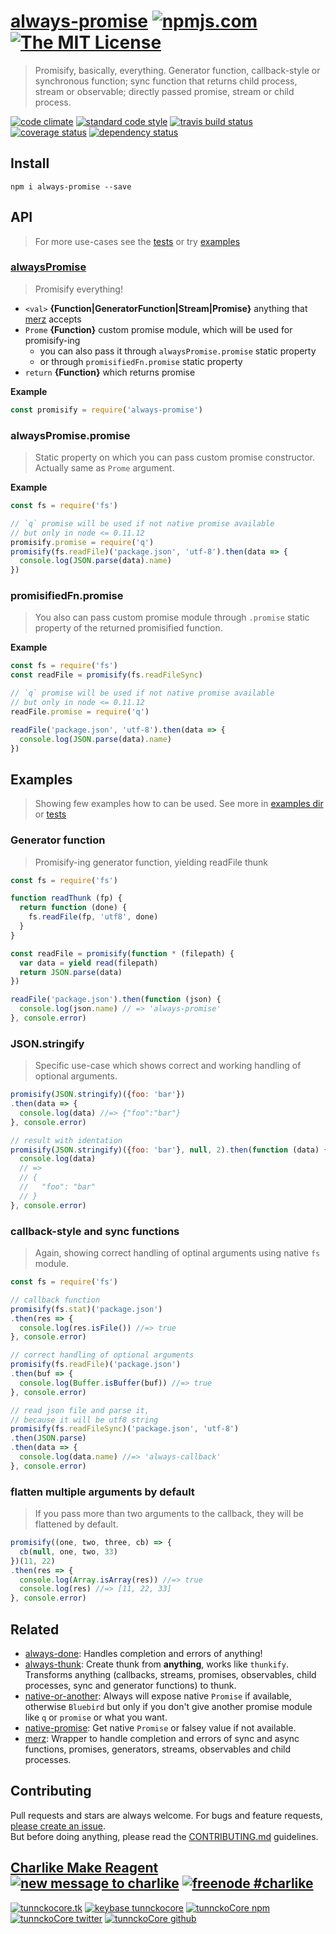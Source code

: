 # [always-promise][author-www-url] [![npmjs.com][npmjs-img]][npmjs-url] [![The MIT License][license-img]][license-url] 

> Promisify, basically, everything. Generator function, callback-style or synchronous function; sync function that returns child process, stream or observable; directly passed promise, stream or child process.

[![code climate][codeclimate-img]][codeclimate-url] [![standard code style][standard-img]][standard-url] [![travis build status][travis-img]][travis-url] [![coverage status][coveralls-img]][coveralls-url] [![dependency status][david-img]][david-url]


## Install
```
npm i always-promise --save
```


## API
> For more use-cases see the [tests](./test.js) or try [examples](./examples)

### [alwaysPromise](./index.js#L25)
> Promisify everything!

- `<val>` **{Function|GeneratorFunction|Stream|Promise}** anything that [merz](https://github.com/hybridables/merz) accepts
- `Prome` **{Function}** custom promise module, which will be used for promisify-ing
  + you can also pass it through `alwaysPromise.promise` static property
  + or through `promisifiedFn.promise` static property
- `return` **{Function}** which returns promise

**Example**

```js
const promisify = require('always-promise')
```

### alwaysPromise.promise
> Static property on which you can pass custom promise constructor.  
Actually same as `Prome` argument.

**Example**

```js
const fs = require('fs')

// `q` promise will be used if not native promise available
// but only in node <= 0.11.12
promisify.promise = require('q')
promisify(fs.readFile)('package.json', 'utf-8').then(data => {
  console.log(JSON.parse(data).name)
})
```

### promisifiedFn.promise
> You also can pass custom promise module through `.promise` static property of the returned promisified function. 

**Example**

```js
const fs = require('fs')
const readFile = promisify(fs.readFileSync)

// `q` promise will be used if not native promise available
// but only in node <= 0.11.12
readFile.promise = require('q')

readFile('package.json', 'utf-8').then(data => {
  console.log(JSON.parse(data).name)
})
```

## Examples
> Showing few examples how to can be used. See more in [examples dir](./examples) or [tests](./test.js)

### Generator function
> Promisify-ing generator function, yielding readFile thunk

```js
const fs = require('fs')

function readThunk (fp) {
  return function (done) {
    fs.readFile(fp, 'utf8', done)
  }
}

const readFile = promisify(function * (filepath) {
  var data = yield read(filepath)
  return JSON.parse(data)
})

readFile('package.json').then(function (json) {
  console.log(json.name) // => 'always-promise'
}, console.error)
```

### JSON.stringify
> Specific use-case which shows correct and working handling of optional arguments.

```js
promisify(JSON.stringify)({foo: 'bar'})
.then(data => {
  console.log(data) //=> {"foo":"bar"}
}, console.error)

// result with identation
promisify(JSON.stringify)({foo: 'bar'}, null, 2).then(function (data) {
  console.log(data)
  // =>
  // {
  //   "foo": "bar"
  // }
}, console.error)
```

### callback-style and sync functions
> Again, showing correct handling of optinal arguments using native `fs` module.

```js
const fs = require('fs')

// callback function
promisify(fs.stat)('package.json')
.then(res => {
  console.log(res.isFile()) //=> true
}, console.error)

// correct handling of optional arguments
promisify(fs.readFile)('package.json')
.then(buf => {
  console.log(Buffer.isBuffer(buf)) //=> true
}, console.error)

// read json file and parse it,
// because it will be utf8 string
promisify(fs.readFileSync)('package.json', 'utf-8')
.then(JSON.parse)
.then(data => {
  console.log(data.name) //=> 'always-callback'
}, console.error)
```

### flatten multiple arguments by default
> If you pass more than two arguments to the callback, they will be flattened by default.

```js
promisify((one, two, three, cb) => {
  cb(null, one, two, 33)
})(11, 22)
.then(res => {
  console.log(Array.isArray(res)) //=> true
  console.log(res) //=> [11, 22, 33]
}, console.error)
```


## Related
- [always-done](https://github.com/hybridables/always-done): Handles completion and errors of anything!
- [always-thunk](https://github.com/hybridables/always-thunk): Create thunk from **anything**, works like `thunkify`. Transforms anything (callbacks, streams, promises, observables, child processes, sync and generator functions) to thunk.
- [native-or-another](https://github.com/tunnckoCore/native-or-another): Always will expose native `Promise` if available, otherwise `Bluebird` but only if you don't give another promise module like `q` or `promise` or what you want.
- [native-promise](https://github.com/tunnckoCore/native-promise): Get native `Promise` or falsey value if not available.
- [merz](https://github.com/hybridables/merz): Wrapper to handle completion and errors of sync and async functions, promises, generators, streams, observables and child processes.


## Contributing
Pull requests and stars are always welcome. For bugs and feature requests, [please create an issue](https://github.com/hybridables/always-promise/issues/new).  
But before doing anything, please read the [CONTRIBUTING.md](./CONTRIBUTING.md) guidelines.


## [Charlike Make Reagent](http://j.mp/1stW47C) [![new message to charlike][new-message-img]][new-message-url] [![freenode #charlike][freenode-img]][freenode-url]

[![tunnckocore.tk][author-www-img]][author-www-url] [![keybase tunnckocore][keybase-img]][keybase-url] [![tunnckoCore npm][author-npm-img]][author-npm-url] [![tunnckoCore twitter][author-twitter-img]][author-twitter-url] [![tunnckoCore github][author-github-img]][author-github-url]


[npmjs-url]: https://www.npmjs.com/package/always-promise
[npmjs-img]: https://img.shields.io/npm/v/always-promise.svg?label=always-promise

[license-url]: https://github.com/hybridables/always-promise/blob/master/LICENSE.md
[license-img]: https://img.shields.io/badge/license-MIT-blue.svg


[codeclimate-url]: https://codeclimate.com/github/hybridables/always-promise
[codeclimate-img]: https://img.shields.io/codeclimate/github/hybridables/always-promise.svg

[travis-url]: https://travis-ci.org/hybridables/always-promise
[travis-img]: https://img.shields.io/travis/hybridables/always-promise.svg

[coveralls-url]: https://coveralls.io/r/hybridables/always-promise
[coveralls-img]: https://img.shields.io/coveralls/hybridables/always-promise.svg

[david-url]: https://david-dm.org/hybridables/always-promise
[david-img]: https://img.shields.io/david/hybridables/always-promise.svg

[standard-url]: https://github.com/feross/standard
[standard-img]: https://img.shields.io/badge/code%20style-standard-brightgreen.svg


[author-www-url]: http://www.tunnckocore.tk
[author-www-img]: https://img.shields.io/badge/www-tunnckocore.tk-fe7d37.svg

[keybase-url]: https://keybase.io/tunnckocore
[keybase-img]: https://img.shields.io/badge/keybase-tunnckocore-8a7967.svg

[author-npm-url]: https://www.npmjs.com/~tunnckocore
[author-npm-img]: https://img.shields.io/badge/npm-~tunnckocore-cb3837.svg

[author-twitter-url]: https://twitter.com/tunnckoCore
[author-twitter-img]: https://img.shields.io/badge/twitter-@tunnckoCore-55acee.svg

[author-github-url]: https://github.com/tunnckoCore
[author-github-img]: https://img.shields.io/badge/github-@tunnckoCore-4183c4.svg

[freenode-url]: http://webchat.freenode.net/?channels=charlike
[freenode-img]: https://img.shields.io/badge/freenode-%23charlike-5654a4.svg

[new-message-url]: https://github.com/tunnckoCore/ama
[new-message-img]: https://img.shields.io/badge/ask%20me-anything-green.svg
